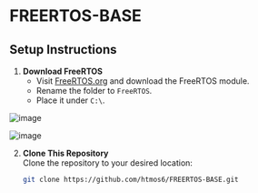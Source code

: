 # FREERTOS-BASE

## Setup Instructions

1. **Download FreeRTOS**  
   - Visit [FreeRTOS.org](https://en.freertos.org) and download the FreeRTOS module.  
   - Rename the folder to `FreeRTOS`.  
   - Place it under `C:\`.

![image](https://github.com/user-attachments/assets/ffc2d5bb-bd56-49c8-b971-d997fa6120a8)

![image](https://github.com/user-attachments/assets/b90b29dc-5fc6-4088-8225-a4a8e09ea937)



2. **Clone This Repository**  
   Clone the repository to your desired location:  
   ```bash
   git clone https://github.com/htmos6/FREERTOS-BASE.git
